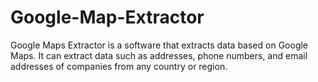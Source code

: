 # Google-Map-Extractor
Google Maps Extractor is a software that extracts data based on Google Maps. It can extract data such as addresses, phone numbers, and email addresses of companies from any country or region.
